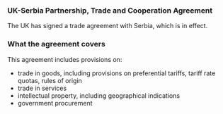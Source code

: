 ### UK-Serbia Partnership, Trade and Cooperation Agreement

The UK has signed a trade agreement with Serbia, which is in effect.

### What the agreement covers

This agreement includes provisions on:

- trade in goods, including provisions on preferential tariffs, tariff rate quotas, rules of origin
- trade in services
- intellectual property, including geographical indications
- government procurement